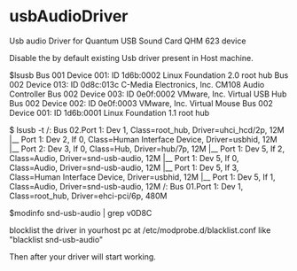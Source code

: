 # usbAudioDriver
Usb audio Driver for Quantum USB Sound Card QHM 623  device 


Disable the by default existing Usb driver present in Host machine.


$lsusb
Bus 001 Device 001: ID 1d6b:0002 Linux Foundation 2.0 root hub
Bus 002 Device 013: ID 0d8c:013c C-Media Electronics, Inc. CM108 Audio Controller
Bus 002 Device 003: ID 0e0f:0002 VMware, Inc. Virtual USB Hub
Bus 002 Device 002: ID 0e0f:0003 VMware, Inc. Virtual Mouse
Bus 002 Device 001: ID 1d6b:0001 Linux Foundation 1.1 root hub


$ lsusb -t
/:  Bus 02.Port 1: Dev 1, Class=root_hub, Driver=uhci_hcd/2p, 12M
    |__ Port 1: Dev 2, If 0, Class=Human Interface Device, Driver=usbhid, 12M
    |__ Port 2: Dev 3, If 0, Class=Hub, Driver=hub/7p, 12M
        |__ Port 1: Dev 5, If 2, Class=Audio, Driver=snd-usb-audio, 12M
        |__ Port 1: Dev 5, If 0, Class=Audio, Driver=snd-usb-audio, 12M
        |__ Port 1: Dev 5, If 3, Class=Human Interface Device, Driver=usbhid, 12M
        |__ Port 1: Dev 5, If 1, Class=Audio, Driver=snd-usb-audio, 12M
/:  Bus 01.Port 1: Dev 1, Class=root_hub, Driver=ehci-pci/6p, 480M


$modinfo snd-usb-audio  | grep v0D8C

blocklist  the driver in yourhost pc at /etc/modprobe.d/blacklist.conf
like "blacklist snd-usb-audio"

Then after your driver will start working.
